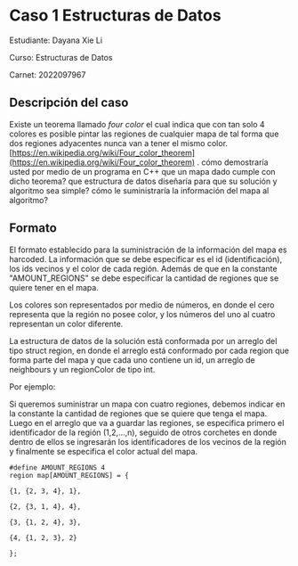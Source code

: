 # Caso 1 Estructuras de Datos

Estudiante: Dayana Xie Li

Curso: Estructuras de Datos

Carnet: 2022097967

## Descripción del caso

Existe un teorema llamado  _four color_  el cual indica que con tan solo 4 colores es posible pintar las regiones de cualquier mapa de tal forma que dos regiones adyacentes nunca van a tener el mismo color.  [https://en.wikipedia.org/wiki/Four_color_theorem](https://en.wikipedia.org/wiki/Four_color_theorem)  . cómo demostraría usted por medio de un programa en C++ que un mapa dado cumple con dicho teorema? que estructura de datos diseñaría para que su solución y algoritmo sea simple? cómo le suministraría la información del mapa al algoritmo?

## Formato

El formato establecido para la suministración de la información del mapa es harcoded. La información que se debe especificar es el id (identificación), los ids vecinos y el color de cada región. Además de que en la constante "AMOUNT_REGIONS" se debe especificar la cantidad de regiones que se quiere tener en el mapa. 

Los colores son representados por medio de números, en donde el cero representa que la región no posee color, y los números del uno al cuatro representan un color diferente.

La estructura de datos de la solución está conformada por un arreglo del tipo struct region, en donde el arreglo está conformado por cada region que forma parte del mapa y que cada uno contiene un id, un arreglo de neighbours y un regionColor de tipo int. 

Por ejemplo:

Si queremos suministrar un mapa con cuatro regiones, debemos indicar en la constante la cantidad de regiones que se quiere que tenga el mapa. Luego en el arreglo que va a guardar las regiones, se especifica primero el identificador de la región (1,2,...,n), seguido de otros corchetes en donde dentro de ellos se ingresarán los identificadores de los vecinos de la región y finalmente se especifica el color actual del mapa.
```
#define AMOUNT_REGIONS 4
region map[AMOUNT_REGIONS] = {

{1, {2, 3, 4}, 1},

{2, {3, 1, 4}, 4},

{3, {1, 2, 4}, 3},

{4, {1, 2, 3}, 2}

};
``` 

